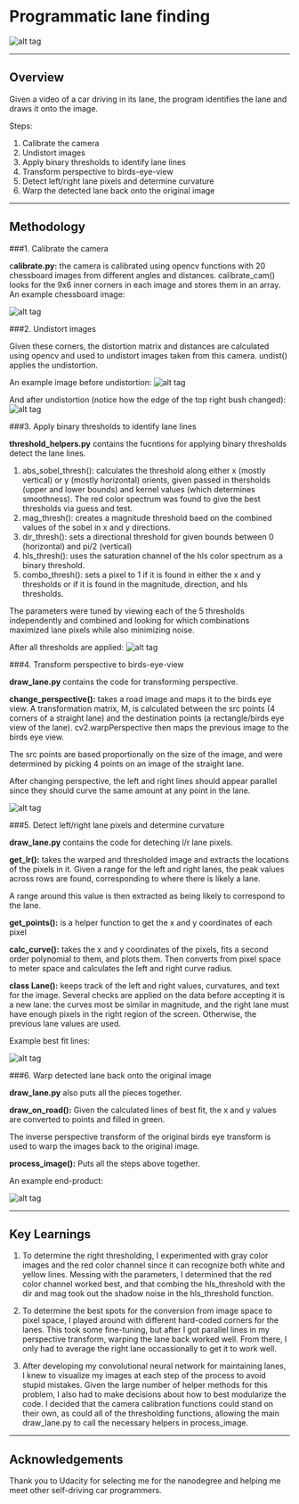 # Programmatic lane finding

![alt tag](./output_images/drawn_lane_lines.jpg)

---

## Overview ##
Given a video of a car driving in its lane, the program identifies the lane and draws it onto the image.

Steps: 

1. Calibrate the camera
1. Undistort images
1. Apply binary thresholds to identify lane lines
1. Transform perspective to birds-eye-view
1. Detect left/right lane pixels and determine curvature
1. Warp the detected lane back onto the original image

---
## Methodology ##

###1. Calibrate the camera

c**alibrate.py:** the camera is calibrated using opencv functions with 20 chessboard images from different angles and distances. calibrate_cam() looks for the 9x6 inner corners in each image and stores them in an array. An example chessboard image:

![alt tag](./camera_cal/calibration11.jpg)


###2. Undistort images

Given these corners, the distortion matrix and distances are calculated using opencv and used to undistort images taken from this camera. undist() applies the undistortion.

An example image before undistortion: 
![alt tag](./test_images/test2.jpg)


And after undistortion (notice how the edge of the top right bush changed):
![alt tag](./output_images/test2_undistorted.jpg)



###3. Apply binary thresholds to identify lane lines

**threshold_helpers.py** contains the fucntions for applying binary thresholds detect the lane lines.

1. abs_sobel_thresh(): calculates the threshold along either x (mostly vertical) or y (mostly horizontal) orients, given passed in thersholds (upper and lower bounds) and kernel values (which determines smoothness). The red color spectrum was found to give the best thresholds via guess and test.
1. mag_thresh(): creates a magnitude threshold baed on the combined values of the sobel in x and y directions.
1. dir_thresh(): sets a directional threshold for given bounds between 0 (horizontal) and pi/2 (vertical)
1. hls_thresh(): uses the saturation channel of the hls color spectrum as a binary threshold.
1. combo_thresh(): sets a pixel to 1 if it is found in either the x and y thresholds or if it is found in the magnitude, direction, and hls thresholds. 

The parameters were tuned by viewing each of the 5 thresholds independently and combined and looking for which combinations maximized lane pixels while also minimizing noise. 

After all thresholds are applied:
![alt tag](./output_images/combo_threshold_2.jpg)



###4. Transform perspective to birds-eye-view

**draw_lane.py** contains the code for transforming perspective. 

**change_perspective():** takes a road image and maps it to the birds eye view. A transformation matrix, M, is calculated between the src points (4 corners of a straight lane) and the destination points (a rectangle/birds eye view of the lane). cv2.warpPerspective then maps the previous image to the birds eye view.

The src points are based proportionally on the size of the image, and were determined by picking 4 points on an image of the straight lane. 

After changing perspective, the left and right lines should appear parallel since they should curve the same amount at any point in the lane.

![alt tag](./output_images/warped_5.jpg)



###5. Detect left/right lane pixels and determine curvature

**draw_lane.py** contains the code for deteching l/r lane pixels.

**get_lr():** takes the warped and thresholded image and extracts the locations of the pixels in it. Given a range for the left and right lanes, the peak values across rows are found, corresponding to where there is likely a lane. 

A range around this value is then extracted as being likely to correspond to the lane. 


**get_points():** is a helper function to get the x and y coordinates of each pixel

**calc_curve():** takes the x and y coordinates of the pixels, fits a second order polynomial to them, and plots them. Then converts from pixel space to meter space and calculates the left and right curve radius.
  
**class Lane():** keeps track of the left and right values, curvatures, and text for the image. Several checks are applied on the data before accepting it is a new lane: the curves most be similar in magnitude, and the right lane must have enough pixels in the right region of the screen. Otherwise, the previous lane values are used. 

Example best fit lines:

![alt tag](./output_images/best_fit_lines.png)


###6. Warp detected lane back onto the original image

**draw_lane.py** also puts all the pieces together. 

**draw_on_road():** Given the calculated lines of best fit, the x and y values are converted to points and filled in green. 

The inverse perspective transform of the original birds eye transform is used to warp the images back to the original image. 

**process_image():** Puts all the steps above together. 

An example end-product: 

![alt tag](./output_images/final_6.jpg)

---

## Key Learnings

1. To determine the right thresholding, I experimented with gray color images and the red color channel since it can recognize both white and yellow lines. Messing with the parameters, I determined that the red color channel worked best, and that combing the hls_threshold with the dir and mag took out the shadow noise in the hls_threshold function.


1. To determine the best spots for the conversion from image space to pixel space, I played around with different hard-coded corners for the lanes. This took  some fine-tuning, but after I got parallel lines in my perspective transform, warping the lane back worked well. From there, I only had to average the right lane occassionally to get it to work well. 


1. After developing my convolutional neural network for maintaining lanes, I knew to visualize my images at each step of the process to avoid stupid mistakes. Given the large number of helper methods for this problem, I also had to make decisions about how to best modularize the code. I decided that the camera calibration functions could stand on their own, as could all of the thresholding functions, allowing the main draw_lane.py to call the necessary helpers in process_image.

---

## Acknowledgements 
Thank you to Udacity for selecting me for the nanodegree and helping me meet other self-driving car programmers.

